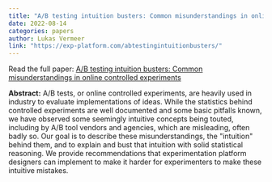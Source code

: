 ```yaml
---
title: "A/B testing intuition busters: Common misunderstandings in online controlled experiments"
date: 2022-08-14
categories: papers
author: Lukas Vermeer
link: "https://exp-platform.com/abtestingintuitionbusters/"
---
```


Read the full paper: [A/B testing intuition busters: Common misunderstandings in online controlled experiments](https://exp-platform.com/abtestingintuitionbusters/)

**Abstract:**
A/B tests, or online controlled experiments, are heavily used in industry to evaluate implementations of ideas. While the statistics behind controlled experiments are well documented and some basic pitfalls known, we have observed some seemingly intuitive concepts being touted, including by A/B tool vendors and agencies, which are misleading, often badly so. Our goal is to describe these misunderstandings, the "intuition" behind them, and to explain and bust that intuition with solid statistical reasoning. We provide recommendations that experimentation platform designers can implement to make it harder for experimenters to make these intuitive mistakes.